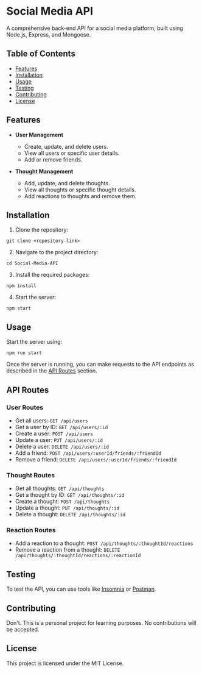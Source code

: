 # Social Media API

A comprehensive back-end API for a social media platform, built using Node.js, Express, and Mongoose.

## Table of Contents

- [Features](#features)
- [Installation](#installation)
- [Usage](#usage)
- [Testing](#testing)
- [Contributing](#contributing)
- [License](#license)

## Features

- **User Management**
  - Create, update, and delete users.
  - View all users or specific user details.
  - Add or remove friends.

- **Thought Management**
  - Add, update, and delete thoughts.
  - View all thoughts or specific thought details.
  - Add reactions to thoughts and remove them.

## Installation

1. Clone the repository:

```
git clone <repository-link>
```

2. Navigate to the project directory:

```
cd Social-Media-API
```

3. Install the required packages:

```
npm install
```

4. Start the server:

```
npm start
```

## Usage

Start the server using:

```
npm run start
```

Once the server is running, you can make requests to the API endpoints as described in the [API Routes](#api-routes) section.

## API Routes

### User Routes

- Get all users: `GET /api/users`
- Get a user by ID: `GET /api/users/:id`
- Create a user: `POST /api/users`
- Update a user: `PUT /api/users/:id`
- Delete a user: `DELETE /api/users/:id`
- Add a friend: `POST /api/users/:userId/friends/:friendId`
- Remove a friend: `DELETE /api/users/:userId/friends/:friendId`

### Thought Routes

- Get all thoughts: `GET /api/thoughts`
- Get a thought by ID: `GET /api/thoughts/:id`
- Create a thought: `POST /api/thoughts`
- Update a thought: `PUT /api/thoughts/:id`
- Delete a thought: `DELETE /api/thoughts/:id`

### Reaction Routes

- Add a reaction to a thought: `POST /api/thoughts/:thoughtId/reactions`
- Remove a reaction from a thought: `DELETE /api/thoughts/:thoughtId/reactions/:reactionId`

## Testing

To test the API, you can use tools like [Insomnia](https://insomnia.rest/) or [Postman](https://www.postman.com/).

## Contributing

Don't. This is a personal project for learning purposes. No contributions will be accepted.

## License

This project is licensed under the MIT License.
